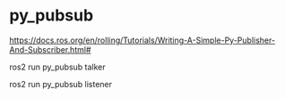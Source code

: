 # py_pubsub
https://docs.ros.org/en/rolling/Tutorials/Writing-A-Simple-Py-Publisher-And-Subscriber.html#

ros2 run py_pubsub talker


ros2 run py_pubsub listener